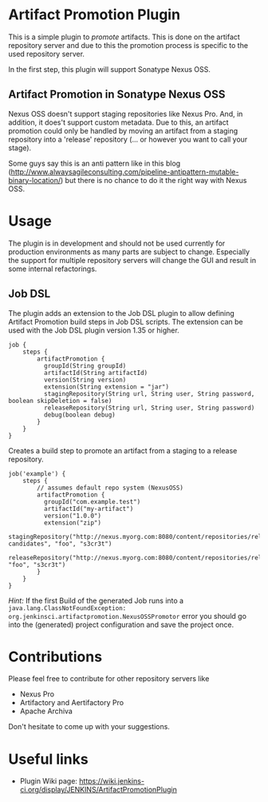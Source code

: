 # Artifact Promotion Plugin

This is a simple plugin to *promote* artifacts. This is done on the artifact repository server and due to this the promotion process is specific to the used repository server.

In the first step, this plugin will support Sonatype Nexus OSS. 

## Artifact Promotion in Sonatype Nexus OSS
Nexus OSS doesn't support staging repositories like Nexus Pro. And, in addition, it does't support custom metadata.
Due to this, an artifact promotion could only be handled by moving an artifact from a staging repository into a 'release' repository (... or however you want to call your stage).

Some guys say this is an anti pattern like in this blog (http://www.alwaysagileconsulting.com/pipeline-antipattern-mutable-binary-location/) but there is no chance to do it the right way with Nexus OSS.

# Usage 
The plugin is in development and should not be used currently for production environments as many parts are subject to change. Especially the support for multiple repository servers will change the GUI and result in some internal refactorings.

## Job DSL
The plugin adds an extension to the Job DSL plugin to allow defining Artifact Promotion build steps in Job DSL scripts. The extension can be used with the Job DSL plugin version 1.35 or higher.

```
job {
	steps {
	    artifactPromotion {
	      groupId(String groupId)
	      artifactId(String artifactId)
	      version(String version)
	      extension(String extension = "jar")
	      stagingRepository(String url, String user, String password, boolean skipDeletion = false)
	      releaseRepository(String url, String user, String password)
	      debug(boolean debug)
	    }
	}
}
```

Creates a build step to promote an artifact from a staging to a release repository.

```
job('example') {
	steps {
		// assumes default repo system (NexusOSS)
	    artifactPromotion {
	      groupId("com.example.test")
	      artifactId("my-artifact")
	      version("1.0.0")
	      extension("zip")
	      stagingRepository("http://nexus.myorg.com:8080/content/repositories/release-candidates", "foo", "s3cr3t")
	      releaseRepository("http://nexus.myorg.com:8080/content/repositories/releases", "foo", "s3cr3t")
	    }
	}
}
```

*Hint:* If the first Build of the generated Job runs into a `java.lang.ClassNotFoundException: org.jenkinsci.artifactpromotion.NexusOSSPromotor` error you should go into the (generated) project configuration and save the project once.

# Contributions
Please feel free to contribute for other repository servers like
* Nexus Pro
* Artifactory and Aertifactory Pro
* Apache Archiva

Don't hesitate to come up with your suggestions.

# Useful links
* Plugin Wiki page: https://wiki.jenkins-ci.org/display/JENKINS/ArtifactPromotionPlugin
